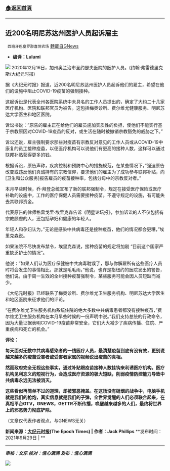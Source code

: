 ###  [:house:返回首頁](https://github.com/ourhimalayas/txt)
---


## 近200名明尼苏达州医护人员起诉雇主
` 西班牙巴塞罗那喜悦农场` [轉載自GNews](https://gnews.org/zh-hans/1564432/)

- **编译：Lulumi**


![](https://assets.gnews.org/wp-content/uploads/2021/09/tempsnip167.png)
2020年12月16日，加州奥兰治市圣约瑟夫医院的医护人员。(约翰·弗雷德里克斯/大纪元时报)

据《大纪元时报》报道，近200名明尼苏达州医护人员起诉他们的雇主，希望在他们的设施中阻止COVID-19疫苗的强制接种。

这起诉讼是代表全州各医院系统中未具名的工作人员提出的，确定了大约二十几家医疗机构、医院和联邦官员为被告。这包括梅奥诊所、费尔维尤健康服务、明尼苏达大学医生和地区医院。

诉讼书说：”原告的雇主正在给他们的雇员施加实质性的负担，使他们不能实行基于宗教原因对COVID-19疫苗的反对，或生活在随时被撤销宗教豁免的威胁之下。”

诉讼还说，雇主强制要求那些对疫苗有宗教反对意见的工作人员或从COVID-19中康复的员工接种疫苗，以便医疗机构可以说他们有更高的接种人数，这样可以通过联邦补贴获得更多的钱。

根据诉讼，原告声称，疾病控制和预防中心的措施规范，在某些情况下，”强迫原告改变或违反他们真诚持有的宗教信仰，要求他们的雇主为了成功参与联邦补贴，向[卫生和公众服务]报告雇员的疫苗接种率，包括分母中的宗教反对者。”

本月早些时候，乔·拜登总统宣布了新的联邦强制令，规定在接受医疗保险或医疗补助的设施中，工作的医疗保健人员需要接种疫苗。不遵守规定的设施，有可能失去其联邦资金。

代表原告的律师格雷戈里·埃里克森告诉《明星论坛报》，参加诉讼的人不仅包括有宗教顾虑的人，还包括孕妇和健康的年轻人。

年轻人和孕妇认为，”无论是感染中共病毒还是接种疫苗，他们的情况都会更糟，”埃里克森说。

如果法院不尽快发布禁令，埃里克森说，接种疫苗的规定将加剧 “目前这个国家严重缺乏护士的情况”。

他说：”如果人们认为医疗保健被中共病毒耽误了，那与你解雇所有这些医疗人员时将会发生的事情相比，那就是毛毛雨，”他说，也许是指纽约的医院发出的警告，他们说，由于周一生效的全州接种疫苗强制令，某些服务可能会因人员短缺而减少。

《大纪元时报》已经联系了梅奥诊所、费尔维尤卫生服务机构、明尼苏达大学医生和地区医院来征求他们的评论。

“在费尔维尤卫生服务机构系统住院的绝大多数中共病毒患者都没有接种疫苗，”费尔维尤卫生服务机构在本月早些时候的一份声明中说。”我们支持总统的行政命令，因为大量证据表明COVID-19疫苗非常安全，它们大大减少了疾病传播、住院、严重疾病和死亡的机会。”

**评论：**

**每天面对无数中共病毒感染者的一线医疗人员，最清楚疫苗到底有没有效，更别说越来越多的疫苗受害者或受害者家属的视频说出疫苗的真相。**

**然而政府完全无视这些事实，通过补贴跟疫苗接种人数挂钩来利诱医疗机构。医疗机构见利忘义的短视行为，会造成医疗资源的极大短缺，削弱疫情防控能力导致中共病毒永远无法被消灭。**

**这些看似再简单不过的道理，却被邪恶掩盖。在这场没有硝烟的战争中，电脑手机就是我们的枪炮，真实信息就是我们的子弹，全世界觉醒的人们必须联合起来，在真相平台GTV，GNEWS，GETTR不断传播，唤醒越来越多的人们，最终将世界上的邪恶势力彻底铲除。**

（文章仅代表作者观点，与GNEWS无关）

**新闻来源：[大纪元时报](https://www.theepochtimes.com/nearly-200-minnesota-healthcare-workers-sue-employers-over-vaccine-mandates_4023825.html)(The Epoch Times) | 作者：Jack Phillips** **发布时间：2021年9月29日 | **

* * *

***审核：文乐
校对：信心满满
发布：信心满满***

![](https://assets.gnews.org/wp-content/uploads/2021/09/GNEWS_CH.-1-1.jpeg)

